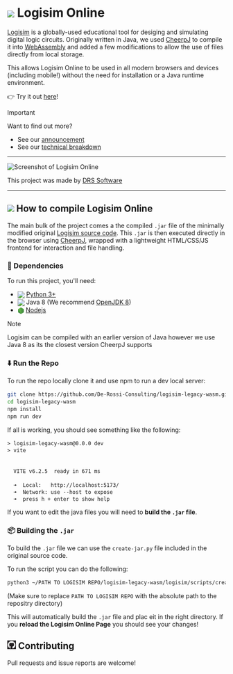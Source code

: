 # <img src="./.github/logisim.ico" style="width:50px;" align="center"/> Logisim Online

[Logisim](https://www.cburch.com/logisim/) is a globally-used educational tool for desiging and simulating digital logic circuits. Originally written in Java, we used [CheerpJ](https://cheerpj.com/) to compile it into [WebAssembly](https://webassembly.org/) and added a few modifications to allow the use of files directly from local storage. 

This allows Logisim Online to be used in all modern browsers and devices (including mobile!) without the need for installation or a Java runtime environment. 

👉 Try it out [here](https://logisim.app/)!

> [!IMPORTANT]
> Want to find out more?
> - See our [announcement](https://drs.software/blog/announcing-logisim)  
> - See our [technical breakdown](#)

---

![Screenshot of Logisim Online]()

This project was made by [DRS Software](https://drs.software/)

---

## <img src="./.github/wasm.ico" style="width:20px;" /> How to compile Logisim Online
The main bulk of the project comes a the compiled `.jar` file of the minimally modified original [Logisim source code](https://sourceforge.net/projects/circuit/). This `.jar` is then executed directly in the browser using [CheerpJ](https://cheerpj.com/), wrapped with a lightweight HTML/CSS/JS frontend for interaction and file handling.

### 🔧 Dependencies

To run this project, you'll need:

- <img src="./.github/python.ico" style="width:15px;" align="center"/> [Python 3+](https://www.python.org/downloads/)
- <img src="./.github/nanoduke.ico" style="width:15px;" align="center"/>  Java 8 (We recommend [OpenJDK 8](https://openjdk.org/projects/jdk8/))
- <img src="./.github/node.png" style="width:15px;" align="center"/> [Nodejs](https://nodejs.org/en/download/)

> [!NOTE]
> Logisim can be compiled with an earlier version of Java however we use Java 8 as its the closest version CheerpJ supports

### ⬇️ Run the Repo
To run the repo locally clone it and use npm to run a dev local server:

```sh
git clone https://github.com/De-Rossi-Consulting/logisim-legacy-wasm.git
cd logisim-legacy-wasm
npm install
npm run dev
```

If all is working, you should see something like the following:
```
> logisim-legacy-wasm@0.0.0 dev
> vite


  VITE v6.2.5  ready in 671 ms

  ➜  Local:   http://localhost:5173/
  ➜  Network: use --host to expose
  ➜  press h + enter to show help
```
If you want to edit the java files you will need to **build the `.jar` file**.

### 📦 Building the `.jar`
To build the `.jar` file we can use the `create-jar.py` file included in the original source code. 

To run the script you can do the following:
```sh
python3 ~/PATH TO LOGISIM REPO/logisim-legacy-wasm/logisim/scripts/create-jar.py -d ~/PATH TO LOGISIM REPO/logisim-legacy-wasm/public
```
(Make sure to replace `PATH TO LOGISIM REPO` with the absolute path to the repositry directory)

This will automatically build the `.jar` file and plac eit in the right directory. If you **reload the Logisim Online Page** you should see your changes!

## <img src="./.github/github.ico" style="width:20px;" /> Contributing
Pull requests and issue reports are welcome!